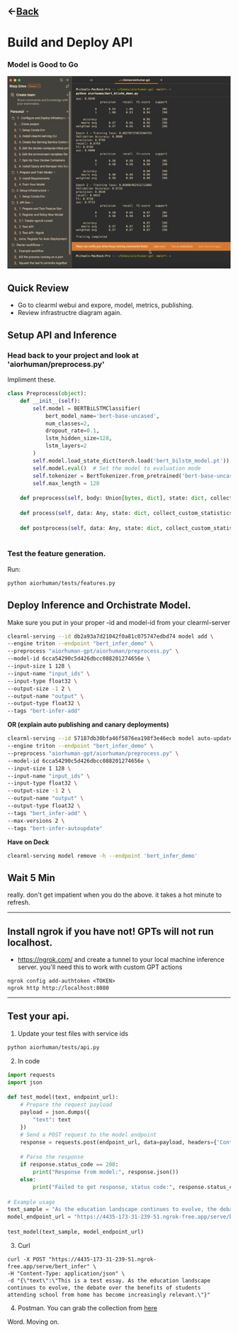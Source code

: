 ## &#8592;[Back](../README.md)

# Build and Deploy API
### Model is Good to Go
<p align="center">
  <img src="images/train_complete.png" width="600px">
  <br>
</p>

## Quick Review 
- Go to clearml webui and expore, model, metrics, publishing. 
- Review infrastructre diagram again. 

## Setup API and Inference
### Head back to your project and look at 'aiorhuman/preprocess.py' 

Impliment these. 
```python
class Preprocess(object):
    def __init__(self):
        self.model = BERTBiLSTMClassifier(
            bert_model_name='bert-base-uncased',
            num_classes=2,
            dropout_rate=0.1,
            lstm_hidden_size=128,
            lstm_layers=2
        )
        self.model.load_state_dict(torch.load('bert_bilstm_model.pt'))  # Load your trained model weights - this is pulled from clearml artifact storage (anywhere, aws, drive)
        self.model.eval()  # Set the model to evaluation mode
        self.tokenizer = BertTokenizer.from_pretrained('bert-base-uncased')
        self.max_length = 128

    def preprocess(self, body: Union[bytes, dict], state: dict, collect_custom_statistics_fn: Optional[Callable[[dict], None]]) -> Any:

    def process(self, data: Any, state: dict, collect_custom_statistics_fn: Optional[Callable[[dict], None]]) -> Any:

    def postprocess(self, data: Any, state: dict, collect_custom_statistics_fn: Optional[Callable[[dict], None]]) -> dict:
  
```

### Test the feature generation.
Run: 
```bash
python aiorhuman/tests/features.py
```

## Deploy Inference and Orchistrate Model. 
Make sure you put in your proper -id and model-id from your clearml-server
```sh
clearml-serving --id db2a93a7d21042f0a81c075747edbd74 model add \
--engine triton --endpoint "bert_infer_demo" \
--preprocess "aiorhuman-gpt/aiorhuman/preprocess.py" \
--model-id 6cca54290c5d426dbcc088201274656e \
--input-size 1 128 \
--input-name "input_ids" \
--input-type float32 \
--output-size -1 2 \
--output-name "output" \
--output-type float32 \
--tags "bert-infer-add"
```

**OR (explain auto publishing and canary deployments)**

```sh
clearml-serving --id 57187db30bfa46f5876ea198f3e46ecb model auto-update 
--engine triton --endpoint "bert_infer_demo" \
--preprocess "aiorhuman-gpt/aiorhuman/preprocess.py" \ 
--model-id 6cca54290c5d426dbcc088201274656e \
--input-size 1 128 \
--input-name "input_ids" \
--input-type float32 \
--output-size -1 2 \
--output-name "output" \
--output-type float32 \
--tags "bert_infer-add" \
--max-versions 2 \
--tags "bert-infer-autoupdate"
```

**Have on Deck**
```sh
clearml-serving model remove -h --endpoint 'bert_infer_demo'
```

## Wait 5 Min
really. don't get impatient when you do the above. it takes a hot minute to refresh. 

---
## Install ngrok if you have not! GPTs will not run localhost. 
- https://ngrok.com/ and create a tunnel to your local machine inference server. you'll need this to work with custom GPT actions 
```shell
ngrok config add-authtoken <TOKEN>
ngrok http http://localhost:8080
```
---

## Test your api. 
1. Update your test files with service ids 
```sh
python aiorhuman/tests/api.py
``` 
2. In code
```python
import requests
import json

def test_model(text, endpoint_url):
    # Prepare the request payload
    payload = json.dumps({
        "text": text
    })
    # Send a POST request to the model endpoint
    response = requests.post(endpoint_url, data=payload, headers={'Content-Type': 'application/json'})

    # Parse the response
    if response.status_code == 200:
        print("Response from model:", response.json())
    else:
        print("Failed to get response, status code:", response.status_code)

# Example usage
text_sample = "As the education landscape continues to evolve, the debate over the benefits of students attending school from home has become increasingly relevant."
model_endpoint_url = "https://4435-173-31-239-51.ngrok-free.app/serve/bert_infer"

test_model(text_sample, model_endpoint_url)
```

3. Curl 
```curl
curl -X POST "https://4435-173-31-239-51.ngrok-free.app/serve/bert_infer" \
-H "Content-Type: application/json" \
-d "{\"text\":\"This is a test essay. As the education landscape continues to evolve, the debate over the benefits of students attending school from home has become increasingly relevant.\"}"
```

4. Postman.
You can grab the collection from [here](clearml-serving-human-or-llm-gpt/aiorhuman_model/tests)

Word. Moving on. 
